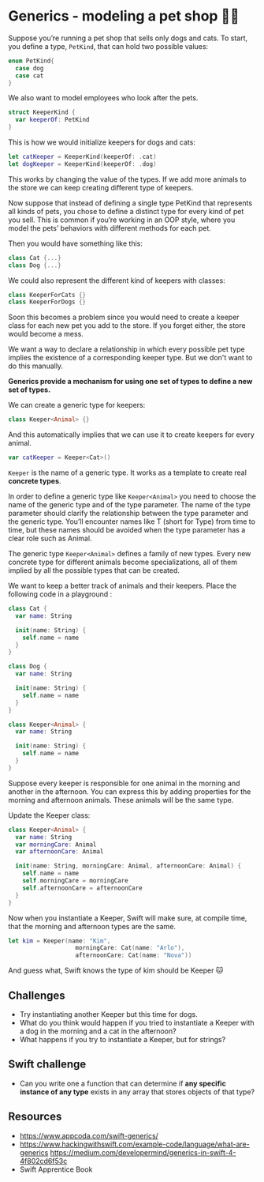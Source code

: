 # Generics - modeling a pet shop 🐶🐱

Suppose you’re running a pet shop that sells only dogs and cats. To start, you define a type, `PetKind`, that can hold two possible values:

```swift
enum PetKind{
  case dog
  case cat
}
```

We also want to model employees  who look after the pets.

```swift
struct KeeperKind {
  var keeperOf: PetKind
}
```

This is how we would initialize keepers for dogs and cats:

```swift
let catKeeper = KeeperKind(keeperOf: .cat)
let dogKeeper = KeeperKind(keeperOf: .dog)
```

This works by changing the value of the types. If we add more animals to the store we can keep creating different type of keepers.

Now suppose that instead of defining a single type PetKind that represents all kinds of pets, you chose to define a distinct type for every kind of pet you sell. This is common if you’re working in an OOP style, where you model the pets’ behaviors with different methods for each pet.

Then you would have something like this:

```swift
class Cat {...}
class Dog {...}
```

We could also represent the different kind of keepers with classes:

```swift
class KeeperForCats {}
class KeeperForDogs {}
```

Soon this becomes a problem since you would need to create a keeper class for each new pet you add to the store. If you forget either, the store would become a mess.

We want a way to declare a relationship in which every possible pet type implies the existence of a corresponding keeper type. But we don't want to do this manually.

**Generics provide a mechanism for using one set of types to define a new set of types.**

We can create a generic type for keepers:

```swift
class Keeper<Animal> {}
```

And this automatically implies that we can use it to create keepers for every animal.

```swift
var catKeeper = Keeper<Cat>()
```

`Keeper` is the name of a generic type. It works as a template to create real **concrete types**.

In order to define a generic type like `Keeper<Animal>` you  need to choose the name of the generic type and of the type parameter. The name of the type parameter should clarify the relationship between the type parameter and the generic type. You’ll encounter names like T (short for Type) from time to time, but these names should be avoided when the type parameter has a clear role such as Animal.

The generic type `Keeper<Animal>` defines a family of new types. Every new concrete type for different animals become specializations, all of them implied by all the possible types that can be created.

We want to keep a better track of animals and their keepers. Place the following code in a playground :

```swift
class Cat {
  var name: String

  init(name: String) {
    self.name = name
  }
}

class Dog {
  var name: String

  init(name: String) {
    self.name = name
  }
}

class Keeper<Animal> {
  var name: String

  init(name: String) {
    self.name = name
  }
}
```

Suppose every keeper is responsible for one animal in the morning and another in the afternoon. You can express this by adding properties for the morning and afternoon animals. These animals will be the same type.

Update the Keeper class:

```swift
class Keeper<Animal> {
  var name: String
  var morningCare: Animal
  var afternoonCare: Animal

  init(name: String, morningCare: Animal, afternoonCare: Animal) {
    self.name = name
    self.morningCare = morningCare
    self.afternoonCare = afternoonCare
  }
}
```

Now when you instantiate a Keeper, Swift will make sure, at compile time, that the morning and afternoon types are the same.

```swift
let kim = Keeper(name: "Kim",
                   morningCare: Cat(name: "Arlo"),
                   afternoonCare: Cat(name: "Nova"))
```

And guess what, Swift knows the type of kim should be Keeper<Cat> 🐱

## Challenges

- Try instantiating another Keeper but this time for dogs.
- What do you think would happen if you tried to instantiate a Keeper with a dog in the morning and a cat in the afternoon?
- What happens if you try to instantiate a Keeper, but for strings?

## Swift challenge

- Can you write one a function that can determine if **any specific instance of any type** exists in any array that stores objects of that type?


## Resources

- https://www.appcoda.com/swift-generics/
- https://www.hackingwithswift.com/example-code/language/what-are-generics
https://medium.com/developermind/generics-in-swift-4-4f802cd6f53c
- Swift Apprentice Book

<!--
## Creating a collection

Imagine that instead of looking after only two animals, every keeper looks after a changing number of animals throughout the day. This means a keeper can take care of more than just the morning and afternoon animals. You’d have to do things like the following:

```swift
let ryan = Keeper<Cat>(name: "Ryan")
ryan.lookAfter(someCat)
ryan.lookAfter(anotherCat)
```

You want to be able to access the count of all of animals for a keeper like `ryan.countAnimals` and to access the 10th animal via a zero-based index like ryan.animalAtIndex(10)

Your challenge is to update the Keeper type to have this kind of interface. You’ll probably want to include a private array inside Keeper, and then provide methods and properties on Keeper to allow outside access to the array.
-->
